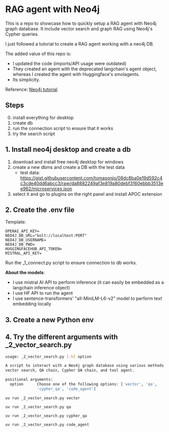 # RAG agent with Neo4j

This is a repo to showcase how to quickly setup a RAG agent with Neo4j graph database. It include vector search and graph RAG using Neo4j's Cypher queries.

I just followed a tutorial to create a RAG agent working with a neo4j DB. 

The added value of this repo is: 
- I updated the code (imports/API usage were outdated)
- They created an agent with the deprecated langchain's agent object, whereas I created the agent with Huggingface's smolagents.
- Its simplicity.

Reference: [Neo4j tutorial](https://neo4j.com/developer-blog/knowledge-graph-rag-application/)

## Steps
0. install everything for desktop
1. create db
2. run the connection script to ensure that it works
3. try the search script

## 1. Install neo4j desktop and create a db
1. download and install free neo4j desktop for windows
2. create a new dbms and create a DB with the test data
    - test data: https://gist.githubusercontent.com/tomasonjo/08dc8ba0e19d592c4c3cde40dd6abcc3/raw/da8882249af3e819a80debf3160ebbb3513ee962/microservices.json
3. select it and go to plugins on the right panel and install APOC extension

## 2. Create the .env file
Template: 
```
OPENAI_API_KEY=
NEO4J_DB_URL="bolt://localhost:PORT"
NEO4J_DB_USERNAME=
NEO4J_DB_PWD=
HUGGINGFACEHUB_API_TOKEN=
MISTRAL_API_KEY=
```

Run the _1_connect.py script to ensure connection to db works.

**About the models**:
- I use mistral AI API to perform inference (it can easily be embedded as a langchain inference object)
- I use HF API to run the agent
- I use sentence-transformers' "all-MiniLM-L6-v2" model to perform text embedding locally 

## 3. Create a new Python env

## 4. Try the different arguments with _2_vector_search.py

```bash
usage: _2_vector_search.py [-h] option

A script to interact with a Neo4j graph database using various methods like
vector search, QA chain, Cypher QA chain, and tool agent.

positional arguments:
  option      Choose one of the following options: ['vector', 'qa',
              'cypher_qa', 'code_agent']
```

```uv run _2_vector_search.py vector```

```uv run _2_vector_search.py qa```

```uv run _2_vector_search.py cypher_qa```

```uv run _2_vector_search.py code_agent```
